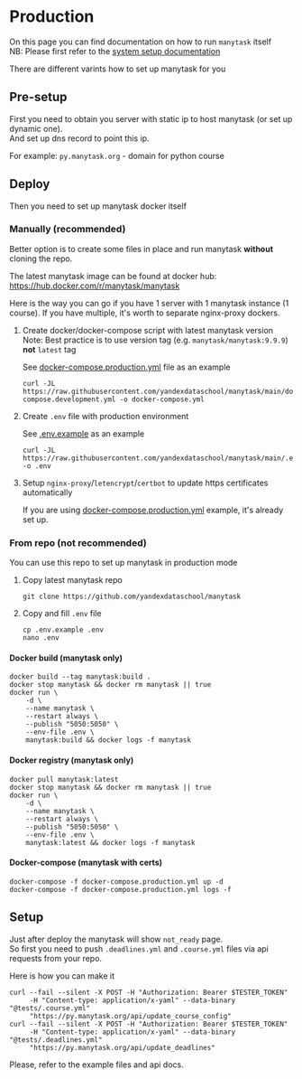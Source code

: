 # Production

On this page you can find documentation on how to run `manytask` itself  
NB: Please first refer to the [system setup documentation](./system_setup.md)


There are different varints how to set up manytask for you  


## Pre-setup 

First you need to obtain you server with static ip to host manytask (or set up dynamic one).  
And set up dns record to point this ip.  

For example: `py.manytask.org` - domain for python course


## Deploy 

Then you need to set up manytask docker itself 


### Manually (recommended) 

Better option is to create some files in place and run manytask **without** cloning the repo.

The latest manytask image can be found at docker hub: https://hub.docker.com/r/manytask/manytask

Here is the way you can go if you have 1 server with 1 manytask instance (1 course). If you have multiple, it's worth to separate nginx-proxy dockers.


1. Create docker/docker-compose script with latest manytask version  
   Note: Best practice is to use version tag (e.g. `manytask/manytask:9.9.9`) **not** `latest` tag

   See [docker-compose.production.yml](../docker-compose.production.yml) file as an example  
   ```shell
   curl -JL https://raw.githubusercontent.com/yandexdataschool/manytask/main/docker-compose.development.yml -o docker-compose.yml 
   ```

2. Create `.env` file with production environment  

   See [.env.example](../.env.example) as an example
   ```shell
   curl -JL https://raw.githubusercontent.com/yandexdataschool/manytask/main/.env.example -o .env
   ```

3. Setup `nginx-proxy`/`letencrypt`/`certbot` to update https certificates automatically  
   
   If you are using [docker-compose.production.yml](../docker-compose.production.yml) example, it's already set up.


### From repo (not recommended)

You can use this repo to set up manytask in production mode 

1. Copy latest manytask repo
    ```shell
    git clone https://github.com/yandexdataschool/manytask
    ```
   
2. Copy and fill `.env` file
    ```shell
    cp .env.example .env
    nano .env
    ```

#### Docker build (manytask only)
```shell
docker build --tag manytask:build .
docker stop manytask && docker rm manytask || true
docker run \
    -d \
    --name manytask \
    --restart always \
    --publish "5050:5050" \
    --env-file .env \
    manytask:build && docker logs -f manytask
```

#### Docker registry (manytask only)
```shell
docker pull manytask:latest
docker stop manytask && docker rm manytask || true
docker run \
    -d \
    --name manytask \
    --restart always \
    --publish "5050:5050" \
    --env-file .env \
    manytask:latest && docker logs -f manytask
```


#### Docker-compose (manytask with certs)
```shell
docker-compose -f docker-compose.production.yml up -d
docker-compose -f docker-compose.production.yml logs -f
```


## Setup 

Just after deploy the manytask will show `not_ready` page.  
So first you need to push `.deadlines.yml` and `.course.yml` files via api requests from your repo.

Here is how you can make it
```shell
curl --fail --silent -X POST -H "Authorization: Bearer $TESTER_TOKEN"
     -H "Content-type: application/x-yaml" --data-binary "@tests/.course.yml"
     "https://py.manytask.org/api/update_course_config"
curl --fail --silent -X POST -H "Authorization: Bearer $TESTER_TOKEN"
     -H "Content-type: application/x-yaml" --data-binary "@tests/.deadlines.yml"
     "https://py.manytask.org/api/update_deadlines"
```
Please, refer to the example files and api docs. 
